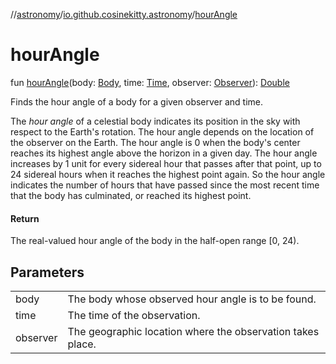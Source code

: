 //[astronomy](../../index.md)/[io.github.cosinekitty.astronomy](index.md)/[hourAngle](hour-angle.md)

# hourAngle

fun [hourAngle](hour-angle.md)(body: [Body](-body/index.md), time: [Time](-time/index.md), observer: [Observer](-observer/index.md)): [Double](https://kotlinlang.org/api/latest/jvm/stdlib/kotlin/-double/index.html)

Finds the hour angle of a body for a given observer and time.

The *hour angle* of a celestial body indicates its position in the sky with respect to the Earth's rotation. The hour angle depends on the location of the observer on the Earth. The hour angle is 0 when the body's center reaches its highest angle above the horizon in a given day. The hour angle increases by 1 unit for every sidereal hour that passes after that point, up to 24 sidereal hours when it reaches the highest point again. So the hour angle indicates the number of hours that have passed since the most recent time that the body has culminated, or reached its highest point.

#### Return

The real-valued hour angle of the body in the half-open range [0, 24).

## Parameters

| | |
|---|---|
| body | The body whose observed hour angle is to be found. |
| time | The time of the observation. |
| observer | The geographic location where the observation takes place. |
